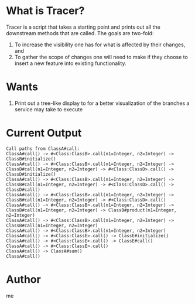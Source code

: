 # What is Tracer?

Tracer is a script that takes a starting point and prints out all the downstream methods that are called. The goals are two-fold:
1. To increase the visibility one has for what is affected by their changes, and
2. To gather the scope of changes one will need to make if they choose to insert a new feature into existing functionality.

# Wants

1. Print out a tree-like display to for a better visualization of the branches a service may take to execute

# Current Output
```
Call paths from ClassA#call:
ClassA#call() -> #<Class:ClassB>.call(n1=Integer, n2=Integer) -> ClassB#initialize()
ClassA#call() -> #<Class:ClassB>.call(n1=Integer, n2=Integer) -> ClassB#call(n1=Integer, n2=Integer) -> #<Class:ClassD>.call() -> ClassD#initialize()
ClassA#call() -> #<Class:ClassB>.call(n1=Integer, n2=Integer) -> ClassB#call(n1=Integer, n2=Integer) -> #<Class:ClassD>.call() -> ClassD#call()
ClassA#call() -> #<Class:ClassB>.call(n1=Integer, n2=Integer) -> ClassB#call(n1=Integer, n2=Integer) -> #<Class:ClassD>.call()
ClassA#call() -> #<Class:ClassB>.call(n1=Integer, n2=Integer) -> ClassB#call(n1=Integer, n2=Integer) -> ClassB#product(n1=Integer, n2=Integer)
ClassA#call() -> #<Class:ClassB>.call(n1=Integer, n2=Integer) -> ClassB#call(n1=Integer, n2=Integer)
ClassA#call() -> #<Class:ClassB>.call(n1=Integer, n2=Integer)
ClassA#call() -> #<Class:ClassE>.call() -> ClassE#initialize()
ClassA#call() -> #<Class:ClassE>.call() -> ClassE#call()
ClassA#call() -> #<Class:ClassE>.call()
ClassA#call() -> ClassA#sum()
ClassA#call()

```
# Author
me